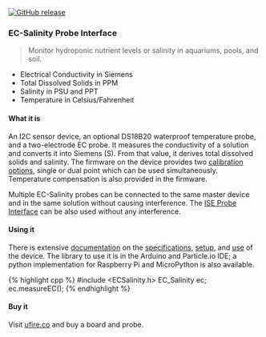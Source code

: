 [![GitHub release](https://img.shields.io/github/release/u-fire/ECSalinity.svg)]()

### EC-Salinity Probe Interface

>Monitor hydroponic nutrient levels or salinity in aquariums, pools, and soil.
* Electrical Conductivity in Siemens
* Total Dissolved Solids in PPM
* Salinity in PSU and PPT
* Temperature in Celsius/Fahrenheit

#### What it is
An I2C sensor device, an optional DS18B20 waterproof temperature probe, and a two-electrode EC probe. It measures the conductivity of a solution and converts it into Siemens (S). From that value, it derives total dissolved solids and salinity. The firmware on the device provides two [calibration options](http://ufire.co/ECSalinity/#calibration), single or dual point which can be used simultaneously. Temperature compensation is also provided in the firmware.

Multiple EC-Salinity probes can be connected to the same master device and in the same solution without causing interference. The [ISE Probe Interface](ise_interface.html) can be also used without any interference.

#### Using it
There is extensive [documentation](http://ufire.co/ECSalinity/) on the [specifications](http://ufire.co/ECSalinity/#characteristics), [setup](http://ufire.co/ECSalinity/#getting-started), and [use](http://ufire.co/ECSalinity/#use) of the device. The library to use it is in the Arduino and Particle.io IDE; a python implementation for Raspberry Pi and MicroPython is also available.

{% highlight cpp %}
#include <ECSalinity.h>
EC_Salinity ec;
ec.measureEC();
{% endhighlight %}

#### Buy it
Visit [ufire.co](ufire.co) and buy a board and probe.
